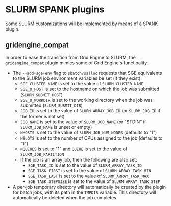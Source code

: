# SLURM SPANK plugins
Some SLURM customizations will be implemented by means of a SPANK plugin.

## gridengine_compat
In order to ease the transition from Grid Engine to SLURM, the `gridengine_compat` plugin mimics some of Grid Engine's functioality:

* The `--add-sge-env` flag to `sbatch/salloc` requests that SGE equivalents to the SLURM job environment variables be set (if they exist):
    * `SGE_CLUSTER_NAME` is set to the value of `SLURM_CLUSTER_NAME`
    * `SGE_O_HOST` is set to the hostname on which the job was submitted (`SLURM_SUBMIT_HOST`)
    * `SGE_O_WORKDIR` is set to the working directory when the job was submitted (`SLURM_SUBMIT_DIR`)
    * `JOB_ID` is set to the value of `SLURM_ARRAY_JOB_ID` (or `SLURM_JOB_ID` if the former is not set)
    * `JOB_NAME` is set to the value of `SLURM_JOB_NAME` (or "STDIN" if `SLURM_JOB_NAME` is unset or empty)
    * `NHOSTS` is set to the value of `SLURM_JOB_NUM_NODES` (defaults to "1")
    * `NSLOTS` is set to the number of CPUs assigned to the job (defaults to "1")
    * `NQUEUES` is set to "1" and `QUEUE` is set to the value of `SLURM_JOB_PARTITION`
    * If the job is an array job, then the following are also set:
        * `SGE_TASK_ID` is set to the value of `SLURM_ARRAY_TASK_ID`
        * `SGE_TASK_FIRST` is set to the value of `SLURM_ARRAY_TASK_MIN`
        * `SGE_TASK_LAST` is set to the value of `SLURM_ARRAY_TASK_MAX`
        * `SGE_TASK_STEPSIZE` is set to the value of `SLURM_ARRAY_TASK_STEP`
* A per-job temporary directory will automatically be created by the plugin for batch jobs, with its path in the `TMPDIR` variable.  This directory will automatically be deleted when the job completes.

